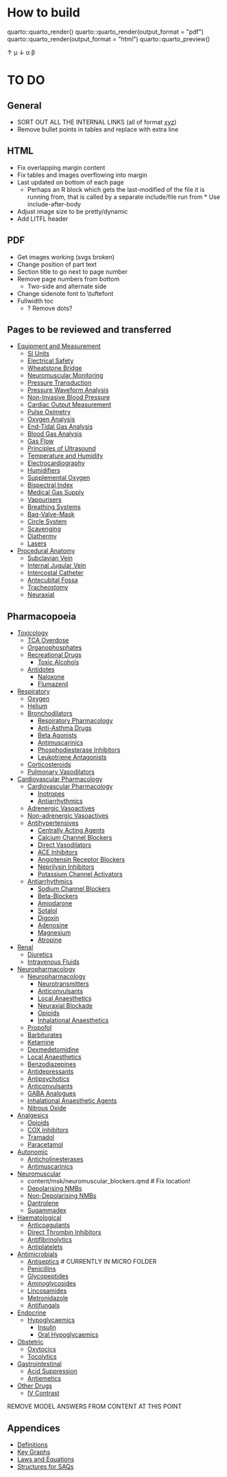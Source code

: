 # How to build
quarto::quarto_render()
quarto::quarto_render(output_format = "pdf")
quarto::quarto_render(output_format = "html")
quarto::quarto_preview()

↑
μ
↓
α
β

# TO DO
## General
* SORT OUT ALL THE INTERNAL LINKS (all of format [xyz](cardiac_action_potential.md))
* Remove bullet points in tables and replace with extra line

## HTML
* Fix overlapping margin content
* Fix tables and images overflowing into margin
* Last updated on bottom of each page
  * Perhaps an R block which gets the last-modified of the file it is running from, that is called by a separate include/file run from * Use include-after-body
* Adjust image size to be pretty/dynamic
* Add LITFL header


## PDF
* Get images working (svgs broken)
* Change position of part text
* Section title to go next to page number
* Remove page numbers from bottom
  * Two-side and alternate side
* Change sidenote font to \tuftefont
* Fullwidth toc
  * ? Remove dots?


## Pages to be reviewed and transferred

* [Equipment and Measurement](si_units.md#id)
  * [SI Units](si_units.md)
  * [Electrical Safety](electrical_safety.md)
  * [Wheatstone Bridge](wheatstone-bridge.md)
  * [Neuromuscular Monitoring](neuromuscular-monitoring.md)
  * [Pressure Transduction](pressure_transduction.md)
  * [Pressure Waveform Analysis](pulsecontour.md)
  * [Non-Invasive Blood Pressure](non-invasive-blood-pressure.md)
  * [Cardiac Output Measurement](cardiac-output.md)
  * [Pulse Oximetry](pulse_oximetry.md)
  * [Oxygen Analysis](gas-analysis.md)
  * [End-Tidal Gas Analysis](end-tidal_co2.md)
  * [Blood Gas Analysis](blood_gases.md)
  * [Gas Flow](gas-flow.md)
  * [Principles of Ultrasound](principles_of_ultrasound.md)
  * [Temperature and Humidity](temperature.md)
  * [Electrocardiography](electrocardiogram.md)
  * [Humidifiers](humidifiers.md)
  * [Supplemental Oxygen](supplemental-oxygen.md)
  * [Bispectral Index](bispectral-index.md)
  * [Medical Gas Supply](medical-gas-supply.md)
  * [Vapourisers](vaporisers.md)
  * [Breathing Systems](circuits.md)
  * [Bag-Valve-Mask](bvm.md)
  * [Circle System](circle-system.md)
  * [Scavenging](scavenging.md)
  * [Diathermy](diathermy.md)
  * [Lasers](lasers.md)
* [Procedural Anatomy](subclavian_vein.md#id)
  * [Subclavian Vein](subclavian_vein.md)
  * [Internal Jugular Vein](internal_jugular_vein.md)
  * [Intercostal Catheter](intercostal_catheter.md)
  * [Antecubital Fossa](antecubital_fossa.md)
  * [Tracheostomy](tracheostomy.md)
  * [Neuraxial](lp.md)

## Pharmacopoeia

* [Toxicology](ethanol.md#id)
  * [TCA Overdose](tricyclic_antidepressant_overdose.md)
  * [Organophosphates](organophosphate_poisoning.md)
  * [Recreational Drugs](ethanol.md#id)
    * [Toxic Alcohols](ethanol.md)
  * [Antidotes](naloxone.md#id)
    * [Naloxone](naloxone.md)
    * [Flumazenil](flumazenil.md)
* [Respiratory](oxygen.md#id)
  * [Oxygen](oxygen.md)
  * [Helium](helium.md)
  * [Bronchodilators](beta_agonists.md#id)
    * [Respiratory Pharmacology](anti-asthma_drugs.md#id)
    * [Anti-Asthma Drugs](anti-asthma_drugs.md)
    * [Beta Agonists](beta_agonists.md)
    * [Antimuscarinics](antimuscarinics.md)
    * [Phosphodiesterase Inhibitors](phosphodiesterase_inhibitors.md)
    * [Leukotriene Antagonists](leukotriene_antagonists.md)
  * [Corticosteroids](corticosteroids.md)
  * [Pulmonary Vasodilators](pulmonary_vasodilators.md)
* [Cardiovascular Pharmacology](adrenergic_drugs.md#id)
  * [Cardiovascular Pharmacology](inotropes.md#id)
    * [Inotropes](inotropes.md)
    * [Antiarrhythmics](antiarrhythmics.md)
  * [Adrenergic Vasoactives](adrenergic_drugs.md)
  * [Non-adrenergic Vasoactives](non-adrenergic_drugs.md)
  * [Antihypertensives](centrally_acting_anti-hypertensives.md#id)
    * [Centrally Acting Agents](centrally_acting_anti-hypertensives.md)
    * [Calcium Channel Blockers](calcium_channel_blockers.md)
    * [Direct Vasodilators](direct_vasodilators.md)
    * [ACE Inhibitors](ace_inhibitors.md)
    * [Angiotensin Receptor Blockers](angiotensin_receptor_blockers.md)
    * [Neprilysin Inhibitors](neprilysin_inhibiors.md)
    * [Potassium Channel Activators](potassium_channel_activators.md)
  * [Antiarrhythmics](sodium_channel_blockers.md#id)
    * [Sodium Channel Blockers](sodium_channel_blockers.md)
    * [Beta-Blockers](beta-blockers.md)
    * [Amiodarone](amiodarone.md)
    * [Sotalol](sotalol.md)
    * [Digoxin](digoxin.md)
    * [Adenosine](adenosine.md)
    * [Magnesium](magnesium.md)
    * [Atropine](atropine.md)
* [Renal](diuretics.md#id)
  * [Diuretics](diuretics.md)
  * [Intravenous Fluids](intravenous-fluids.md)
* [Neuropharmacology](propofol.md#id)
  * [Neuropharmacology](anticonvulsantsmoa.md#id)
    * [Neurotransmitters](neurotransmitters.md)
    * [Anticonvulsants](anticonvulsantsmoa.md)
    * [Local Anaesthetics](local-anaesthetics.md)
    * [Neuraxial Blockade](neuraxial-blockade.md)
    * [Opioids](opioidspharm.md)
    * [Inhalational Anaesthetics](inhalational-anaesthetic-agents.md)
  * [Propofol](propofol.md)
  * [Barbiturates](barbiturates.md)
  * [Ketamine](ketamine.md)
  * [Dexmedetomidine](dexmedetomidine.md)
  * [Local Anaesthetics](local_anaesthetics.md)
  * [Benzodiazepines](benzodiazepines.md)
  * [Antidepressants](antidepressants.md)
  * [Antipsychotics](antipsychotics.md)
  * [Anticonvulsants](anticonvulsants.md)
  * [GABA Analogues](gaba-analogues.md)
  * [Inhalational Anaesthetic Agents](inhalational-anaesthetics.md)
  * [Nitrous Oxide](nitrous-oxide.md)
* [Analgesics](opioids.md#id)
  * [Opioids](opioids.md)
  * [COX Inhibitors](cox_inhibitors.md)
  * [Tramadol](tramadol.md)
  * [Paracetamol](paracetamol.md)
* [Autonomic](antimuscarinicsansmd.md#id)
  * [Anticholinesterases](anticholinesterases.md)
  * [Antimuscarinics](antimuscarinicsansmd.md)
* [Neuromuscular](depolarising_nmbs.md#id)
  - content/msk/neuromuscular_blockers.qmd # Fix location!
  * [Depolarising NMBs](depolarising_nmbs.md)
  * [Non-Depolarising NMBs](non-depolarising_nmbs.md)
  * [Dantrolene](dantrolene.md)
  * [Sugammadex](sugammadex.md)
* [Haematological](anticoagulants.md#id)
  * [Anticoagulants](anticoagulants.md)
  * [Direct Thrombin Inhibitors](direct_thrombin_inhibitors.md)
  * [Antifibrinolytics](antifibrinolytics.md)
  * [Antiplatelets](antiplatelets.md)
* [Antimicrobials](penicillins.md#id)
  * [Antiseptics](antiseptics.md) # CURRENTLY IN MICRO FOLDER
  * [Penicillins](penicillins.md)
  * [Glycopeptides](glycopeptides.md)
  * [Aminoglycosides](aminoglycosides.md)
  * [Lincosamides](lincosamides.md)
  * [Metronidazole](metronidazole.md)
  * [Antifungals](antifungals.md)
* [Endocrine](insulins.md#id)
  * [Hypoglycaemics](insulins.md#id)
    * [Insulin](insulins.md)
    * [Oral Hypoglycaemics](oral_hypoglycaemics.md)
* [Obstetric](oxytocics.md#id)
  * [Oxytocics](oxytocics.md)
  * [Tocolytics](tocolytics.md)
* [Gastrointestinal](acid-suppression.md#id)
  * [Acid Suppression](acid-suppression.md)
  * [Antiemetics](antiemetics.md)
* [Other Drugs](iv-contrast.md#id)
  * [IV Contrast](iv-contrast.md)

REMOVE MODEL ANSWERS FROM CONTENT AT THIS POINT

## Appendices

* [Definitions](definitions.md)
* [Key Graphs](key_graphs.md)
* [Laws and Equations](laws.md)
* [Structures for SAQs](frameworks_for_classification.md)

